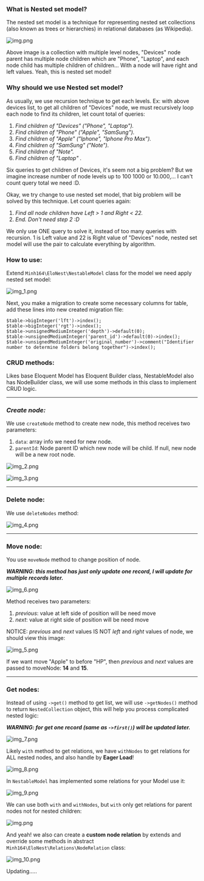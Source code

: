 ### **What is Nested set model?**

The nested set model is a technique for representing nested set collections (also known as trees or hierarchies) in relational databases (as Wikipedia).

![img.png](images/img.png)

Above image is a collection with multiple level nodes, "Devices" node parent has multiple node children which are "Phone", "Laptop", and each node child has multiple children of children... With a node will have right and left values. Yeah, this is nested set model!


### **Why should we use Nested set model?**

As usually, we use recursion technique to get each levels. Ex: with above devices list, to get all children of "Devices" node, we must recursively loop each node to find its children, let count total of queries:
1. _Find children of "Devices" ("Phone", "Laptop")._
2. _Find children of "Phone" ("Apple", "SamSung")._
3. _Find children of "Apple" ("Iphone", "Iphone Pro Max")._
4. _Find children of "SamSung" ("Note")._
5. _Find children of "Note"._
6. _Find children of "Laptop" ._

Six queries to get children of Devices, it's seem not a big problem? But we imagine increase number of node levels up to 100 1000 or 10.000,... I can't count query total we need :D.

Okay, we try change to use nested set model, that big problem will be solved by this technique. Let count queries again:
1. _Find all node children have Left > 1 and Right < 22._
2. _End. Don't need step 2 :D_

We only use ONE query to solve it, instead of too many queries with recursion. 1 is Left value and 22 is Right value of "Devices" node, nested set model will use the pair to calculate everything by algorithm.

### **How to use:**

Extend `Minh164\EloNest\NestableModel` class for the model we need apply nested set model:

![img_1.png](images/img_1.png)

Next, you make a migration to create some necessary columns for table, add these lines into new created migration file: 

    $table->bigInteger('lft')->index();
    $table->bigInteger('rgt')->index();
    $table->unsignedMediumInteger('depth')->default(0);
    $table->unsignedMediumInteger('parent_id')->default(0)->index();
    $table->unsignedMediumInteger('original_number')->comment("Identifier number to determine folders belong together")->index();

### **CRUD methods:**

Likes base Eloquent Model has Eloquent Builder class, NestableModel also has NodeBuilder class, we will use some methods in this class to implement CRUD logic.

---
### _Create node:_

We use `createNode` method to create new node, this method receives two parameters:
1. `data`: array info we need for new node.
2. `parentId`: Node parent ID which new node will be child. If null, new node will be a new root node.

![img_2.png](images/img_2.png)

![img_3.png](images/img_3.png)

---
### **Delete node:**

We use `deleteNodes` method:

![img_4.png](images/img_4.png)

---
### **Move node:**

You use `moveNode` method to change position of node.

_**WARNING: this method has just only update one record, I will update for multiple records later.**_

![img_6.png](images/img_6.png)

Method receives two parameters:
1. _previous_: value at left side of position will be need move
2. _next_: value at right side of position will be need move

NOTICE: _previous_ and _next_ values IS NOT _left_ and _right_ values of node, we should view this image:

![img_5.png](images/img_5.png)

If we want move "Apple" to before "HP", then _previous_ and _next_ values are passed to moveNode: **14** and **15**.

---
### **Get nodes:**

Instead of using `->get()` method to get list, we will use `->getNodes()` method to return `NestedCollection` object, this will help you process complicated nested logic:

_**WARNING: for get one record (same as `->first()`) will be updated later.**_

![img_7.png](images/img_7.png)

Likely `with` method to get relations, we have `withNodes` to get relations for ALL nested nodes, and also handle by **Eager Load**!

![img_8.png](images/img_8.png)

In `NestableModel` has implemented some relations for your Model use it:

![img_9.png](images/img_9.png)

We can use both `with` and `withNodes`, but `with` only get relations for parent nodes not for nested children:

![img.png](images/img11.png)

And yeah! we also can create a **custom node relation** by extends and override some methods in abstract `Minh164\EloNest\Relations\NodeRelation` class:

![img_10.png](images/img_10.png)

Updating.....








